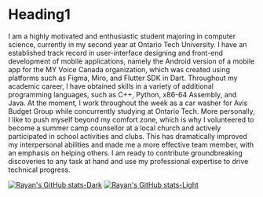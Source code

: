 # Heading1 

I am a highly motivated and enthusiastic student majoring in computer science, currently in my second year at Ontario Tech University. I have an established track record in user-interface designing and front-end development of mobile applications, namely the Android version of a mobile app for the MY Voice Canada organization, which was created using platforms such as Figma, Miro, and Flutter SDK in Dart. Throughout my academic career, I have obtained skills in a variety of additional programming languages, such as C++, Python, x86-64 Assembly, and Java. At the moment, I work throughout the week as a car washer for Avis Budget Group while concurrently studying at Ontario Tech. More personally, I like to push myself beyond my comfort zone, which is why I volunteered to become a summer camp counsellor at a local church and actively participated in school activities and clubs. This has dramatically improved my interpersonal abilities and made me a more effective team member, with an emphasis on helping others. I am ready to contribute groundbreaking discoveries to any task at hand and use my professional expertise to drive technical progress.

[![Rayan's GitHub stats-Dark](https://github-readme-stats.vercel.app/api?username=Rayan-Alam-UOIT&show_icons=true&theme=dark#gh-dark-mode-only)](https://github.com/Rayan-Alam-UOIT/github-readme-stats#gh-dark-mode-only)
[![Rayan's GitHub stats-Light](https://github-readme-stats.vercel.app/api?username=Rayan-Alam-UOIT&show_icons=true&theme=default#gh-light-mode-only)](https://github.com/Rayan-Alam-UOIT/github-readme-stats#gh-light-mode-only)
<!---
Rayan-Alam-UOIT/Rayan-Alam-UOIT is a ✨ special ✨ repository because its `README.md` (this file) appears on your GitHub profile.
You can click the Preview link to take a look at your changes.
--->
